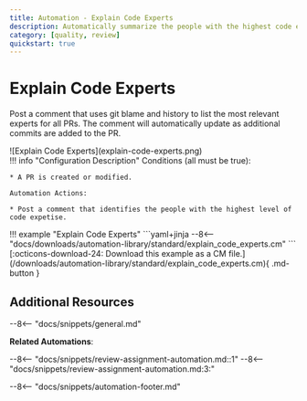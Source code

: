 ```yaml
---
title: Automation - Explain Code Experts
description: Automatically summarize the people with the highest code expertise for PRs.
category: [quality, review]
quickstart: true
---
```

# Explain Code Experts

Post a comment that uses git blame and history to list the most relevant experts for all PRs. The comment will automatically update as additional commits are added to the PR.

<div class="automationImage" markdown="1">
![Explain Code Experts](explain-code-experts.png)
</div>
<div class="automationDescription" markdown="1">
!!! info "Configuration Description"
    Conditions (all must be true):

    * A PR is created or modified.

    Automation Actions:

    * Post a comment that identifies the people with the highest level of code expetise.

</div>
<div class="automationExample" markdown="1">
!!! example "Explain Code Experts"
    ```yaml+jinja
    --8<-- "docs/downloads/automation-library/standard/explain_code_experts.cm"
    ```
    <div class="result" markdown>
      <span>
      [:octicons-download-24: Download this example as a CM file.](/downloads/automation-library/standard/explain_code_experts.cm){ .md-button }
      </span>
    </div>
</div>

## Additional Resources

--8<-- "docs/snippets/general.md"

**Related Automations**:

--8<-- "docs/snippets/review-assignment-automation.md::1"
--8<-- "docs/snippets/review-assignment-automation.md:3:"

--8<-- "docs/snippets/automation-footer.md"
